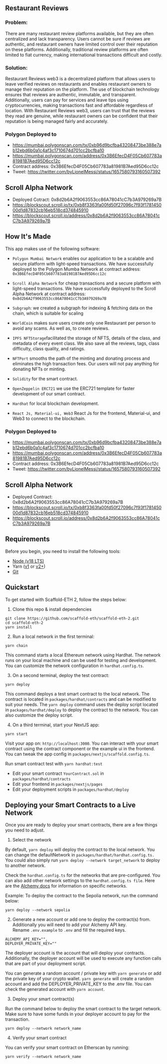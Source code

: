 ## Restaurant Reviews

### Problem:

There are many restaurant review platforms available, but they are often centralized and lack transparency. Users cannot be sure if reviews are authentic, and restaurant owners have limited control over their reputation on these platforms. Additionally, traditional review platforms are often limited to fiat currency, making international transactions difficult and costly.

### Solution:

Restaurant Reviews web3 is a decentralized platform that allows users to leave verified reviews on restaurants and enables restaurant owners to manage their reputation on the platform. The use of blockchain technology ensures that reviews are authentic, immutable, and transparent. Additionally, users can pay for services and leave tips using cryptocurrencies, making transactions fast and affordable regardless of location. With Restaurant Reviews web3, users can trust that the reviews they read are genuine, while restaurant owners can be confident that their reputation is being managed fairly and accurately.


### Polygon Deployed to
- https://mumbai.polygonscan.com/tx/0xb96d9bcfba43208473be388e7ab12ebd6b0a1c4af3c1710674d701cc2bcfba10
- https://mumbai.polygonscan.com/address/0x3B6EfecD4F05Cb607783a81981B7Aed95D6cc12c
- Contract address: 0x3B6EfecD4F05Cb607783a81981B7Aed95D6cc12c
- Tweet: https://twitter.com/byLionelMessi/status/1657580793160507392


## Scroll Alpha Network
- Deployed Cotract: 0x8d2b6A2f9063553cc86A78041cC7b3A979269a7B
- https://blockscout.scroll.io/tx/0xb8f3363fa00fd50f27096c7f93f178145000d1d87832cb16eb518cd374845910
- https://blockscout.scroll.io/address/0x8d2b6A2f9063553cc86A78041cC7b3A979269a7B


## How It's Made
This app makes use of the following software:
- `Polygon Mumbai Network` enables our application to be a scalable and secure platform with light-speed transactions. We have successfully deployed to the Polygon Mumba Network at  contract address: `0x3B6EfecD4F05Cb607783a81981B7Aed95D6cc12c`
- `Scroll Alpha Network` for cheap transactions and a secure platform with light-speed transactions. We have successfully deployed to the Scroll Alpha Network at  contract address: `0x8d2b6A2f9063553cc86A78041cC7b3A979269a7B`

- `Subgraph`: we created a subgraph for  indexing & fetching data on the chain, which is suitable for scaling

- `WorldCoin` makes sure users create only one Restaurant per person to avoid any scams. As well as, to create reviews.
- `IPFS NFTStorage`facilitated the storage of NFTS, details of the class, and metadata of every event class. We also save all the reviews, tags, class difficulty, class quality, and ratings.

- `NFTPort` smooths the path of the minting and donating process and eliminates the high transaction fees. Our users will not pay anything for donating NFTs or minting.
- `Solidity` for the smart contract.
- `OpenZeppelin ERC721` we use the ERC721 template for faster development of our smart contract.
- `Hardhat` for local blockchain development.
- `React Js, Material-ui, Web3` React Js for the frontend, Material-ui, and Web3 to connect to the blockchain.
### Polygon Deployed to
- https://mumbai.polygonscan.com/tx/0xb96d9bcfba43208473be388e7ab12ebd6b0a1c4af3c1710674d701cc2bcfba10
- https://mumbai.polygonscan.com/address/0x3B6EfecD4F05Cb607783a81981B7Aed95D6cc12c
- Contract address: 0x3B6EfecD4F05Cb607783a81981B7Aed95D6cc12c
- Tweet: https://twitter.com/byLionelMessi/status/1657580793160507392

## Scroll Alpha Network
- Deployed Contract: 0x8d2b6A2f9063553cc86A78041cC7b3A979269a7B
- https://blockscout.scroll.io/tx/0xb8f3363fa00fd50f27096c7f93f178145000d1d87832cb16eb518cd374845910
- https://blockscout.scroll.io/address/0x8d2b6A2f9063553cc86A78041cC7b3A979269a7B





## Requirements

Before you begin, you need to install the following tools:

- [Node (v18 LTS)](https://nodejs.org/en/download/)
- Yarn ([v1](https://classic.yarnpkg.com/en/docs/install/) or [v2+](https://yarnpkg.com/getting-started/install))
- [Git](https://git-scm.com/downloads)

## Quickstart

To get started with Scaffold-ETH 2, follow the steps below:

1. Clone this repo & install dependencies

```
git clone https://github.com/scaffold-eth/scaffold-eth-2.git
cd scaffold-eth-2
yarn install
```

2. Run a local network in the first terminal:

```
yarn chain
```

This command starts a local Ethereum network using Hardhat. The network runs on your local machine and can be used for testing and development. You can customize the network configuration in `hardhat.config.ts`.

3. On a second terminal, deploy the test contract:

```
yarn deploy
```

This command deploys a test smart contract to the local network. The contract is located in `packages/hardhat/contracts` and can be modified to suit your needs. The `yarn deploy` command uses the deploy script located in `packages/hardhat/deploy` to deploy the contract to the network. You can also customize the deploy script.

4. On a third terminal, start your NextJS app:

```
yarn start
```

Visit your app on: `http://localhost:3000`. You can interact with your smart contract using the contract component or the example ui in the frontend. You can tweak the app config in `packages/nextjs/scaffold.config.ts`.

Run smart contract test with `yarn hardhat:test`

- Edit your smart contract `YourContract.sol` in `packages/hardhat/contracts`
- Edit your frontend in `packages/nextjs/pages`
- Edit your deployment scripts in `packages/hardhat/deploy`

## Deploying your Smart Contracts to a Live Network

Once you are ready to deploy your smart contracts, there are a few things you need to adjust.

1. Select the network

By default, `yarn deploy` will deploy the contract to the local network. You can change the defaultNetwork in `packages/hardhat/hardhat.config.ts.` You could also simply run `yarn deploy --network target_network` to deploy to another network.

Check the `hardhat.config.ts` for the networks that are pre-configured. You can also add other network settings to the `hardhat.config.ts file`. Here are the [Alchemy docs](https://docs.alchemy.com/docs/how-to-add-alchemy-rpc-endpoints-to-metamask) for information on specific networks.

Example: To deploy the contract to the Sepolia network, run the command below:

```
yarn deploy --network sepolia
```

2. Generate a new account or add one to deploy the contract(s) from. Additionally you will need to add your Alchemy API key. Rename `.env.example` to `.env` and fill the required keys.

```
ALCHEMY_API_KEY="",
DEPLOYER_PRIVATE_KEY=""
```

The deployer account is the account that will deploy your contracts. Additionally, the deployer account will be used to execute any function calls that are part of your deployment script.

You can generate a random account / private key with `yarn generate` or add the private key of your crypto wallet. `yarn generate` will create a random account and add the DEPLOYER_PRIVATE_KEY to the .env file. You can check the generated account with `yarn account`.

3. Deploy your smart contract(s)

Run the command below to deploy the smart contract to the target network. Make sure to have some funds in your deployer account to pay for the transaction.

```
yarn deploy --network network_name
```

4. Verify your smart contract

You can verify your smart contract on Etherscan by running:

```
yarn verify --network network_name
```
